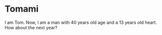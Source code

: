 # Tomami
I am Tom.  Now, I am a man with 40 years old age and a 13 years old heart. How about the next year? 
